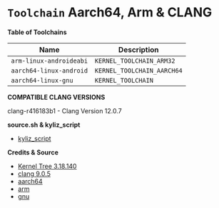 # `Toolchain` Aarch64, Arm & CLANG

**Table of Toolchains**

| Name                    | Description                |
| ----------------------- | -------------------------- |
| `arm-linux-androideabi` | `KERNEL_TOOLCHAIN_ARM32`   |
| `aarch64-linux-android` | `KERNEL_TOOLCHAIN_AARCH64` |
| `aarch64-linux-gnu`     | `KERNEL_TOOLCHAIN`         |

**COMPATIBLE CLANG VERSIONS**                  

clang-r416183b1  -  Clang Version 12.0.7      

**source.sh & kyliz_script**     

* [kyliz_script](https://github.com/thisfeeling/kyliz_script)

**Credits & Source**

* [Kernel Tree 3.18.140](https://github.com/thisfeeling/kernel_motorola_msm8953)
* [clang 9.0.5](https://android.googlesource.com/platform/prebuilts/clang/host/linux-x86/+archive/f8e856556909898bd35ee8eae829437721b5a3db/clang-r353983e.tar.gz)
* [aarch64](https://android.googlesource.com/platform/prebuilts/gcc/linux-x86/aarch64/aarch64-linux-android-4.9/+archive/refs/heads/pie-release.tar.gz)
* [arm](https://android.googlesource.com/platform/prebuilts/gcc/linux-x86/arm/arm-linux-androideabi-4.9/+archive/refs/heads/pie-release.tar.gz)
* [gnu](https://github.com/theradcolor/aarch64-linux-gnu)
